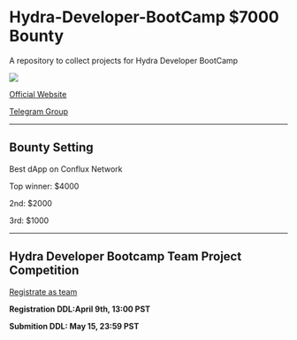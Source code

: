 # Hydra-Developer-BootCamp $7000 Bounty
A repository to collect projects for Hydra Developer BootCamp

![](https://user-images.githubusercontent.com/16441258/162163594-ace9dcbe-70c5-4b77-9fc0-4226090ae3fd.png)


[Official Website](https://labs.confluxnetwork.org/)

[Telegram Group](https://t.me/ChainIDEAfrica)

------------------------------------------------------------------------------------------

## **Bounty Setting**
Best dApp on Conflux Network

Top winner: $4000

2nd: $2000

3rd: $1000

------------------------------------------------------------------------------------------

## **Hydra Developer  Bootcamp Team Project Competition**

[Registrate as team](https://bit.ly/3gGMAGW)


**Registration DDL:April 9th, 13:00 PST**

**Submition DDL: May 15, 23:59 PST**
